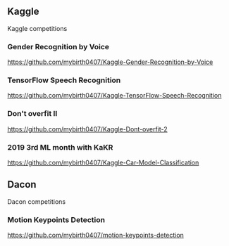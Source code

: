 ## Kaggle
Kaggle competitions

### Gender Recognition by Voice
https://github.com/mybirth0407/Kaggle-Gender-Recognition-by-Voice

### TensorFlow Speech Recognition
https://github.com/mybirth0407/Kaggle-TensorFlow-Speech-Recognition

### Don't overfit II
https://github.com/mybirth0407/Kaggle-Dont-overfit-2

### 2019 3rd ML month with KaKR 
https://github.com/mybirth0407/Kaggle-Car-Model-Classification

## Dacon
Dacon competitions

### Motion Keypoints Detection
https://github.com/mybirth0407/motion-keypoints-detection
